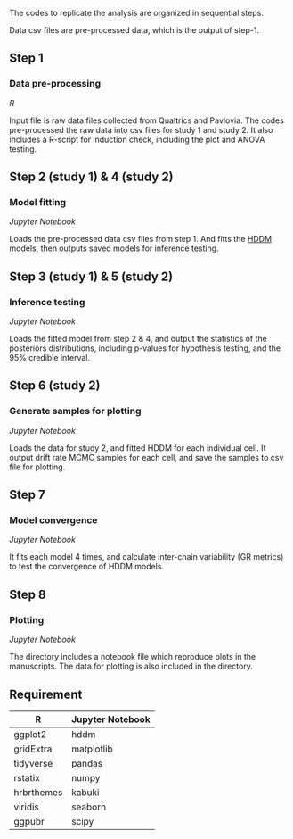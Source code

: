 The codes to replicate the analysis are organized in sequential steps. 

Data csv files are pre-processed data, which is the output of step-1. 

## Step 1
### Data pre-processing
*R*

Input file is raw data files collected from Qualtrics and Pavlovia. 
The codes pre-processed the raw data into csv files for study 1 and study 2.
It also includes a R-script for induction check, including the plot and ANOVA testing. 

## Step 2 (study 1) & 4 (study 2)
### Model fitting
*Jupyter Notebook*

Loads the pre-processed data csv files from step 1. And fitts the [HDDM](http://ski.clps.brown.edu/hddm_docs/) models, then outputs saved models for inference testing.

## Step 3 (study 1) & 5 (study 2)
### Inference testing
*Jupyter Notebook*

Loads the fitted model from step 2 & 4, and output the statistics of the posteriors distributions, including p-values for hypothesis testing, and the 95% credible interval.

## Step 6 (study 2)
### Generate samples for plotting
*Jupyter Notebook*

Loads the data for study 2, and fitted HDDM for each individual cell. It output drift rate MCMC samples for each cell, and save the samples to csv file for plotting.

## Step 7
### Model convergence
*Jupyter Notebook*

It fits each model 4 times, and calculate inter-chain variability (GR metrics) to test the convergence of HDDM models. 

## Step 8
### Plotting
*Jupyter Notebook*

The directory includes a notebook file which reproduce plots in the manuscripts. The data for plotting is also included in the directory. 

## Requirement
R | Jupyter Notebook
------------ | -------------
ggplot2 | hddm
gridExtra | matplotlib
tidyverse | pandas
rstatix | numpy
hrbrthemes | kabuki
viridis | seaborn
ggpubr | scipy

